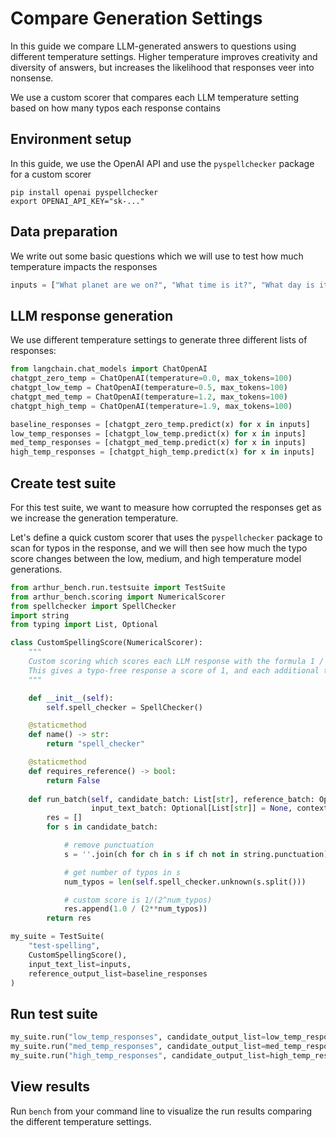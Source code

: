 # Compare Generation Settings

In this guide we compare LLM-generated answers to questions using different temperature settings. Higher temperature improves creativity and diversity of answers, but increases the likelihood that responses veer into nonsense.

We use a custom scorer that compares each LLM temperature setting based on how many typos each response contains

## Environment setup

In this guide, we use the OpenAI API and use the `pyspellchecker` package for a custom scorer
```
pip install openai pyspellchecker
export OPENAI_API_KEY="sk-..."
```

## Data preparation

We write out some basic questions which we will use to test how much temperature impacts the responses

```python
inputs = ["What planet are we on?", "What time is it?", "What day is it?", "What is love?"]
```

## LLM response generation

We use different temperature settings to generate three different lists of responses:

```python
from langchain.chat_models import ChatOpenAI
chatgpt_zero_temp = ChatOpenAI(temperature=0.0, max_tokens=100)
chatgpt_low_temp = ChatOpenAI(temperature=0.5, max_tokens=100)
chatgpt_med_temp = ChatOpenAI(temperature=1.2, max_tokens=100)
chatgpt_high_temp = ChatOpenAI(temperature=1.9, max_tokens=100)

baseline_responses = [chatgpt_zero_temp.predict(x) for x in inputs]
low_temp_responses = [chatgpt_low_temp.predict(x) for x in inputs]
med_temp_responses = [chatgpt_med_temp.predict(x) for x in inputs]
high_temp_responses = [chatgpt_high_temp.predict(x) for x in inputs]
```

## Create test suite

For this test suite, we want to measure how corrupted the responses get as we increase the generation temperature.

Let's define a quick custom scorer that uses the `pyspellchecker` package to scan for typos in the response, and we will then see how much the typo score changes between the low, medium, and high temperature model generations.

```python
from arthur_bench.run.testsuite import TestSuite
from arthur_bench.scoring import NumericalScorer
from spellchecker import SpellChecker
import string
from typing import List, Optional

class CustomSpellingScore(NumericalScorer):
	"""
	Custom scoring which scores each LLM response with the formula 1 / (2 ^ number of typos)
	This gives a typo-free response a score of 1, and each additional typo further decreases the score
	"""

	def __init__(self):
		self.spell_checker = SpellChecker()

	@staticmethod
	def name() -> str:
		return "spell_checker"

	@staticmethod
	def requires_reference() -> bool:
		return False
	
	def run_batch(self, candidate_batch: List[str], reference_batch: Optional[List[str]] = None,
				  input_text_batch: Optional[List[str]] = None, context_batch: Optional[List[str]] = None) -> List[float]:
		res = []
		for s in candidate_batch:

			# remove punctuation
			s = ''.join(ch for ch in s if ch not in string.punctuation)

			# get number of typos in s
			num_typos = len(self.spell_checker.unknown(s.split()))

			# custom score is 1/(2^num_typos)
			res.append(1.0 / (2**num_typos))
		return res

my_suite = TestSuite(
	"test-spelling", 
	CustomSpellingScore(), 
	input_text_list=inputs,
	reference_output_list=baseline_responses
)
```

## Run test suite

```python
my_suite.run("low_temp_responses", candidate_output_list=low_temp_responses)
my_suite.run("med_temp_responses", candidate_output_list=med_temp_responses)
my_suite.run("high_temp_responses", candidate_output_list=high_temp_responses)
```

## View results

Run `bench` from your command line to visualize the run results comparing the different temperature settings.
